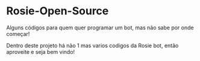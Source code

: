 # Rosie-Open-Source
Alguns códigos para quem quer programar um bot, mas não sabe por onde começar!

Dentro deste projeto há não 1 mas varios codigos da Rosie bot, então aproveite e seja bem vindo!
